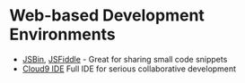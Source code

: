 # Web-based Development Environments

 * [JSBin](http://jsbin.com/), [JSFiddle](http://jsfiddle.net/) - Great for sharing small code snippets
 * [Cloud9 IDE](https://c9.io/) Full IDE for serious collaborative development
